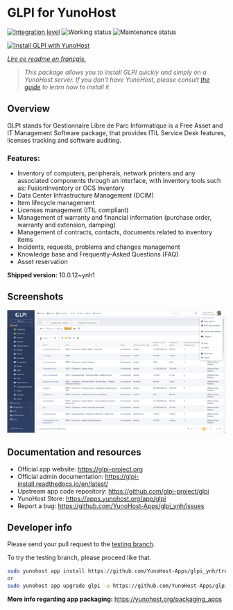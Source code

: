 <!--
N.B.: This README was automatically generated by https://github.com/YunoHost/apps/tree/master/tools/README-generator
It shall NOT be edited by hand.
-->

# GLPI for YunoHost

[![Integration level](https://dash.yunohost.org/integration/glpi.svg)](https://dash.yunohost.org/appci/app/glpi) ![Working status](https://ci-apps.yunohost.org/ci/badges/glpi.status.svg) ![Maintenance status](https://ci-apps.yunohost.org/ci/badges/glpi.maintain.svg)

[![Install GLPI with YunoHost](https://install-app.yunohost.org/install-with-yunohost.svg)](https://install-app.yunohost.org/?app=glpi)

*[Lire ce readme en français.](./README_fr.md)*

> *This package allows you to install GLPI quickly and simply on a YunoHost server.
If you don't have YunoHost, please consult [the guide](https://yunohost.org/#/install) to learn how to install it.*

## Overview

GLPI stands for Gestionnaire Libre de Parc Informatique is a Free Asset and IT Management Software package, that provides ITIL Service Desk features, licenses tracking and software auditing.

### Features:

- Inventory of computers, peripherals, network printers and any associated components through an interface, with inventory tools such as: FusionInventory or OCS Inventory
- Data Center Infrastructure Management (DCIM)
- Item lifecycle management
- Licenses management (ITIL compliant)
- Management of warranty and financial information (purchase order, warranty and extension, damping)
- Management of contracts, contacts, documents related to inventory items
- Incidents, requests, problems and changes management
- Knowledge base and Frequently-Asked Questions (FAQ)
- Asset reservation


**Shipped version:** 10.0.12~ynh1

## Screenshots

![Screenshot of GLPI](./doc/screenshots/screenshot.png)

## Documentation and resources

* Official app website: <https://glpi-project.org>
* Official admin documentation: <https://glpi-install.readthedocs.io/en/latest/>
* Upstream app code repository: <https://github.com/glpi-project/glpi>
* YunoHost Store: <https://apps.yunohost.org/app/glpi>
* Report a bug: <https://github.com/YunoHost-Apps/glpi_ynh/issues>

## Developer info

Please send your pull request to the [testing branch](https://github.com/YunoHost-Apps/glpi_ynh/tree/testing).

To try the testing branch, please proceed like that.

``` bash
sudo yunohost app install https://github.com/YunoHost-Apps/glpi_ynh/tree/testing --debug
or
sudo yunohost app upgrade glpi -u https://github.com/YunoHost-Apps/glpi_ynh/tree/testing --debug
```

**More info regarding app packaging:** <https://yunohost.org/packaging_apps>
